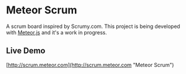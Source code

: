 # Meteor Scrum

A scrum board inspired by Scrumy.com. This project is being developed with [Meteor.js](http://meteor.com "Meteor.js") and it's a work in progress.

## Live Demo

[http://scrum.meteor.com](http://scrum.meteor.com "Meteor Scrum")
